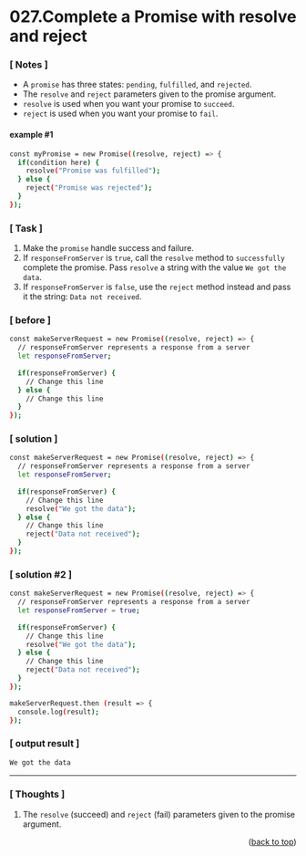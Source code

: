 <a name="topage"></a>

# 027.Complete a Promise with resolve and reject

### [ Notes ]
  * A `promise` has three states: `pending`, `fulfilled`, and `rejected`.
  * The `resolve` and `reject` parameters given to the promise argument.
  * `resolve` is used when you want your promise to `succeed`.
  * `reject` is used when you want  your promise to `fail`.

#### example #1

```sh
const myPromise = new Promise((resolve, reject) => {
  if(condition here) {
    resolve("Promise was fulfilled");
  } else {
    reject("Promise was rejected");
  }
});
```

### [ Task ]
  1. Make the `promise` handle success and failure.
  2. If `responseFromServer` is `true`, call the `resolve` method to `successfully` complete the promise. Pass `resolve` a string with the value `We got the data`.
  4. If `responseFromServer` is `false`, use the `reject` method instead and pass it the string: `Data not received`.

### [ before ]

```sh
const makeServerRequest = new Promise((resolve, reject) => {
  // responseFromServer represents a response from a server
  let responseFromServer;
    
  if(responseFromServer) {
    // Change this line
  } else {  
    // Change this line
  }
});
```

### [ solution ]

```sh
const makeServerRequest = new Promise((resolve, reject) => {
  // responseFromServer represents a response from a server
  let responseFromServer;
    
  if(responseFromServer) {
    // Change this line
    resolve("We got the data");
  } else {  
    // Change this line
    reject("Data not received");
  }
});
```

### [ solution #2 ]

```sh
const makeServerRequest = new Promise((resolve, reject) => {
  // responseFromServer represents a response from a server
  let responseFromServer = true;
    
  if(responseFromServer) {
    // Change this line
    resolve("We got the data");
  } else {  
    // Change this line
    reject("Data not received");
  }
});

makeServerRequest.then (result => {
  console.log(result);
});
```

### [ output result ]

```sh
We got the data
```


-----

### [ Thoughts ]

  1. The `resolve` (succeed) and `reject` (fail) parameters given to the promise argument.
  

<p align="right">(<a href="#topage">back to top</a>)</p>
<br/>
<br/>
